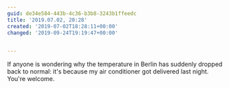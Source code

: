 ```yaml
---
guid: de34e584-443b-4c36-b3b8-3243b1ffeedc
title: '2019.07.02, 20:28'
created: '2019-07-02T18:28:11+00:00'
changed: '2019-09-24T19:19:47+00:00'


---
```


If anyone is wondering why the temperature in Berlin has suddenly dropped back to normal: it's because my air conditioner got delivered last night. You're welcome. 

